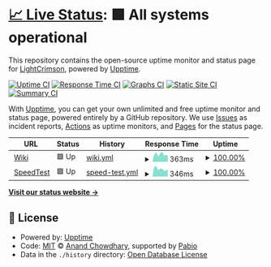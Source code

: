 # [📈 Live Status](https://uptime.lightcrimson.com): <!--live status--> **🟩 All systems operational**

This repository contains the open-source uptime monitor and status page for [LightCrimson](https://wiki.lightcrimson.com/), powered by [Upptime](https://github.com/upptime/upptime).

[![Uptime CI](https://github.com/yurihikari/uptime/workflows/Uptime%20CI/badge.svg)](https://github.com/yurihikari/uptime/actions?query=workflow%3A%22Uptime+CI%22)
[![Response Time CI](https://github.com/yurihikari/uptime/workflows/Response%20Time%20CI/badge.svg)](https://github.com/yurihikari/uptime/actions?query=workflow%3A%22Response+Time+CI%22)
[![Graphs CI](https://github.com/yurihikari/uptime/workflows/Graphs%20CI/badge.svg)](https://github.com/yurihikari/uptime/actions?query=workflow%3A%22Graphs+CI%22)
[![Static Site CI](https://github.com/yurihikari/uptime/workflows/Static%20Site%20CI/badge.svg)](https://github.com/yurihikari/uptime/actions?query=workflow%3A%22Static+Site+CI%22)
[![Summary CI](https://github.com/yurihikari/uptime/workflows/Summary%20CI/badge.svg)](https://github.com/yurihikari/uptime/actions?query=workflow%3A%22Summary+CI%22)

With [Upptime](https://upptime.js.org), you can get your own unlimited and free uptime monitor and status page, powered entirely by a GitHub repository. We use [Issues](https://github.com/yurihikari/uptime/issues) as incident reports, [Actions](https://github.com/yurihikari/uptime/actions) as uptime monitors, and [Pages](https://uptime.lightcrimson.com) for the status page.

<!--start: status pages-->
<!-- This summary is generated by Upptime (https://github.com/upptime/upptime) -->
<!-- Do not edit this manually, your changes will be overwritten -->
<!-- prettier-ignore -->
| URL | Status | History | Response Time | Uptime |
| --- | ------ | ------- | ------------- | ------ |
| <img alt="" src="https://icons.duckduckgo.com/ip3/wiki.lightcrimson.com.ico" height="13"> [Wiki](https://wiki.lightcrimson.com) | 🟩 Up | [wiki.yml](https://github.com/yurihikari/uptime/commits/HEAD/history/wiki.yml) | <details><summary><img alt="Response time graph" src="./graphs/wiki/response-time-week.png" height="20"> 363ms</summary><br><a href="https://uptime.lightcrimson.com/history/wiki"><img alt="Response time 379" src="https://img.shields.io/endpoint?url=https%3A%2F%2Fraw.githubusercontent.com%2Fyurihikari%2Fuptime%2FHEAD%2Fapi%2Fwiki%2Fresponse-time.json"></a><br><a href="https://uptime.lightcrimson.com/history/wiki"><img alt="24-hour response time 371" src="https://img.shields.io/endpoint?url=https%3A%2F%2Fraw.githubusercontent.com%2Fyurihikari%2Fuptime%2FHEAD%2Fapi%2Fwiki%2Fresponse-time-day.json"></a><br><a href="https://uptime.lightcrimson.com/history/wiki"><img alt="7-day response time 363" src="https://img.shields.io/endpoint?url=https%3A%2F%2Fraw.githubusercontent.com%2Fyurihikari%2Fuptime%2FHEAD%2Fapi%2Fwiki%2Fresponse-time-week.json"></a><br><a href="https://uptime.lightcrimson.com/history/wiki"><img alt="30-day response time 373" src="https://img.shields.io/endpoint?url=https%3A%2F%2Fraw.githubusercontent.com%2Fyurihikari%2Fuptime%2FHEAD%2Fapi%2Fwiki%2Fresponse-time-month.json"></a><br><a href="https://uptime.lightcrimson.com/history/wiki"><img alt="1-year response time 379" src="https://img.shields.io/endpoint?url=https%3A%2F%2Fraw.githubusercontent.com%2Fyurihikari%2Fuptime%2FHEAD%2Fapi%2Fwiki%2Fresponse-time-year.json"></a></details> | <details><summary><a href="https://uptime.lightcrimson.com/history/wiki">100.00%</a></summary><a href="https://uptime.lightcrimson.com/history/wiki"><img alt="All-time uptime 99.91%" src="https://img.shields.io/endpoint?url=https%3A%2F%2Fraw.githubusercontent.com%2Fyurihikari%2Fuptime%2FHEAD%2Fapi%2Fwiki%2Fuptime.json"></a><br><a href="https://uptime.lightcrimson.com/history/wiki"><img alt="24-hour uptime 100.00%" src="https://img.shields.io/endpoint?url=https%3A%2F%2Fraw.githubusercontent.com%2Fyurihikari%2Fuptime%2FHEAD%2Fapi%2Fwiki%2Fuptime-day.json"></a><br><a href="https://uptime.lightcrimson.com/history/wiki"><img alt="7-day uptime 100.00%" src="https://img.shields.io/endpoint?url=https%3A%2F%2Fraw.githubusercontent.com%2Fyurihikari%2Fuptime%2FHEAD%2Fapi%2Fwiki%2Fuptime-week.json"></a><br><a href="https://uptime.lightcrimson.com/history/wiki"><img alt="30-day uptime 99.95%" src="https://img.shields.io/endpoint?url=https%3A%2F%2Fraw.githubusercontent.com%2Fyurihikari%2Fuptime%2FHEAD%2Fapi%2Fwiki%2Fuptime-month.json"></a><br><a href="https://uptime.lightcrimson.com/history/wiki"><img alt="1-year uptime 99.91%" src="https://img.shields.io/endpoint?url=https%3A%2F%2Fraw.githubusercontent.com%2Fyurihikari%2Fuptime%2FHEAD%2Fapi%2Fwiki%2Fuptime-year.json"></a></details>
| <img alt="" src="https://icons.duckduckgo.com/ip3/speedtest.lightcrimson.com.ico" height="13"> [SpeedTest](https://speedtest.lightcrimson.com) | 🟩 Up | [speed-test.yml](https://github.com/yurihikari/uptime/commits/HEAD/history/speed-test.yml) | <details><summary><img alt="Response time graph" src="./graphs/speed-test/response-time-week.png" height="20"> 346ms</summary><br><a href="https://uptime.lightcrimson.com/history/speed-test"><img alt="Response time 373" src="https://img.shields.io/endpoint?url=https%3A%2F%2Fraw.githubusercontent.com%2Fyurihikari%2Fuptime%2FHEAD%2Fapi%2Fspeed-test%2Fresponse-time.json"></a><br><a href="https://uptime.lightcrimson.com/history/speed-test"><img alt="24-hour response time 299" src="https://img.shields.io/endpoint?url=https%3A%2F%2Fraw.githubusercontent.com%2Fyurihikari%2Fuptime%2FHEAD%2Fapi%2Fspeed-test%2Fresponse-time-day.json"></a><br><a href="https://uptime.lightcrimson.com/history/speed-test"><img alt="7-day response time 346" src="https://img.shields.io/endpoint?url=https%3A%2F%2Fraw.githubusercontent.com%2Fyurihikari%2Fuptime%2FHEAD%2Fapi%2Fspeed-test%2Fresponse-time-week.json"></a><br><a href="https://uptime.lightcrimson.com/history/speed-test"><img alt="30-day response time 361" src="https://img.shields.io/endpoint?url=https%3A%2F%2Fraw.githubusercontent.com%2Fyurihikari%2Fuptime%2FHEAD%2Fapi%2Fspeed-test%2Fresponse-time-month.json"></a><br><a href="https://uptime.lightcrimson.com/history/speed-test"><img alt="1-year response time 373" src="https://img.shields.io/endpoint?url=https%3A%2F%2Fraw.githubusercontent.com%2Fyurihikari%2Fuptime%2FHEAD%2Fapi%2Fspeed-test%2Fresponse-time-year.json"></a></details> | <details><summary><a href="https://uptime.lightcrimson.com/history/speed-test">100.00%</a></summary><a href="https://uptime.lightcrimson.com/history/speed-test"><img alt="All-time uptime 99.92%" src="https://img.shields.io/endpoint?url=https%3A%2F%2Fraw.githubusercontent.com%2Fyurihikari%2Fuptime%2FHEAD%2Fapi%2Fspeed-test%2Fuptime.json"></a><br><a href="https://uptime.lightcrimson.com/history/speed-test"><img alt="24-hour uptime 100.00%" src="https://img.shields.io/endpoint?url=https%3A%2F%2Fraw.githubusercontent.com%2Fyurihikari%2Fuptime%2FHEAD%2Fapi%2Fspeed-test%2Fuptime-day.json"></a><br><a href="https://uptime.lightcrimson.com/history/speed-test"><img alt="7-day uptime 100.00%" src="https://img.shields.io/endpoint?url=https%3A%2F%2Fraw.githubusercontent.com%2Fyurihikari%2Fuptime%2FHEAD%2Fapi%2Fspeed-test%2Fuptime-week.json"></a><br><a href="https://uptime.lightcrimson.com/history/speed-test"><img alt="30-day uptime 100.00%" src="https://img.shields.io/endpoint?url=https%3A%2F%2Fraw.githubusercontent.com%2Fyurihikari%2Fuptime%2FHEAD%2Fapi%2Fspeed-test%2Fuptime-month.json"></a><br><a href="https://uptime.lightcrimson.com/history/speed-test"><img alt="1-year uptime 99.92%" src="https://img.shields.io/endpoint?url=https%3A%2F%2Fraw.githubusercontent.com%2Fyurihikari%2Fuptime%2FHEAD%2Fapi%2Fspeed-test%2Fuptime-year.json"></a></details>

<!--end: status pages-->

[**Visit our status website →**](https://uptime.lightcrimson.com)

## 📄 License

- Powered by: [Upptime](https://github.com/upptime/upptime)
- Code: [MIT](./LICENSE) © [Anand Chowdhary](https://anandchowdhary.com), supported by [Pabio](https://pabio.com)
- Data in the `./history` directory: [Open Database License](https://opendatacommons.org/licenses/odbl/1-0/)
